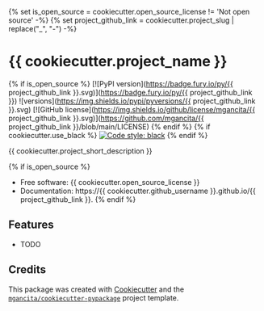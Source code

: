 {% set is_open_source = cookiecutter.open_source_license != 'Not open source' -%}
{% set project_github_link = cookiecutter.project_slug | replace("_", "-") -%}
# {{ cookiecutter.project_name }}

{% if is_open_source %}
[![PyPI version](https://badge.fury.io/py/{{ project_github_link }}.svg)](https://badge.fury.io/py/{{ project_github_link }})
![versions](https://img.shields.io/pypi/pyversions/{{ project_github_link }}.svg)
[![GitHub license](https://img.shields.io/github/license/mgancita/{{ project_github_link }}.svg)](https://github.com/mgancita/{{ project_github_link }}/blob/main/LICENSE)
{% endif %}
{% if cookiecutter.use_black %}
[![Code style: black](https://img.shields.io/badge/code%20style-black-000000.svg)](https://github.com/psf/black)
{% endif %}

{{ cookiecutter.project_short_description }}

{% if is_open_source %}
- Free software: {{ cookiecutter.open_source_license }}
- Documentation: https://{{ cookiecutter.github_username }}.github.io/{{ project_github_link }}.
{% endif %}

## Features

* TODO

## Credits

This package was created with [Cookiecutter](https://github.com/audreyr/cookiecutter) and the [`mgancita/cookiecutter-pypackage`](https://mgancita.github.io/cookiecutter-pypackage/) project template.
